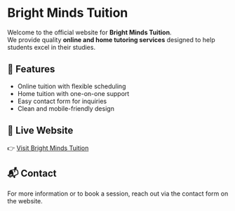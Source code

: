 # Bright Minds Tuition

Welcome to the official website for **Bright Minds Tuition**.  
We provide quality **online and home tutoring services** designed to help students excel in their studies.

## 🌟 Features
- Online tuition with flexible scheduling  
- Home tuition with one-on-one support  
- Easy contact form for inquiries  
- Clean and mobile-friendly design  

## 🚀 Live Website
👉 [Visit Bright Minds Tuition](https://yourusername.github.io/tuition-website/)

## 📬 Contact
For more information or to book a session, reach out via the contact form on the website.
